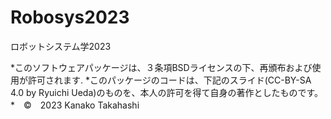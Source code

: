 # Robosys2023
ロボットシステム学2023
 
















*このソフトウェアパッケージは、３条項BSDライセンスの下、再頒布および使用が許可されます.
*このパッケージのコードは、下記のスライド(CC-BY-SA 4.0 by Ryuichi Ueda)のものを、本人の許可を得て自身の著作としたものです。
 *　©　2023 Kanako Takahashi
